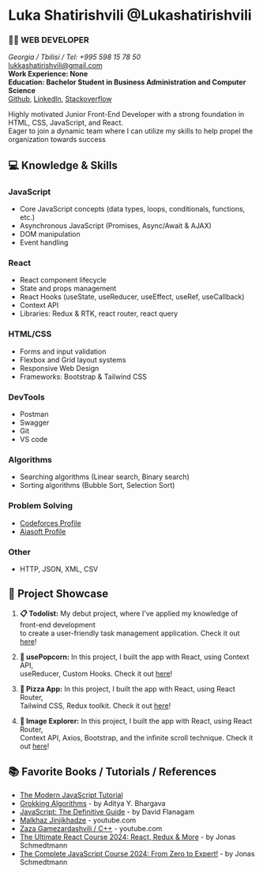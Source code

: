 # Luka Shatirishvili @Lukashatirishvili

### 👨‍💻 WEB DEVELOPER 

*Georgia / Tbilisi / Tel: +995 598 15 78 50* <br/> 
lukkashatirishvili@gmail.com <br/> 
**Work Experience: None** <br/>
**Education: Bachelor Student in Business Administration and Computer Science** <br/>
[Github](https://github.com/Lukashatirishvili), [LinkedIn](https://www.linkedin.com/in/luka-shatirishvili-a5861a223/), [Stackoverflow](https://stackoverflow.com/users/21602692/luka-shatirishvili)

Highly motivated Junior Front-End Developer with a strong foundation in HTML, CSS, JavaScript, and React. <br> Eager to join a dynamic team where I can utilize my skills to help propel the organization towards success

## 💻 Knowledge & Skills
  ### **JavaScript**
  -  Core JavaScript concepts (data types, loops, conditionals, functions, etc.)
  -  Asynchronous JavaScript (Promises, Async/Await & AJAX)
  -  DOM manipulation
  -  Event handling

  ### **React**
  -  React component lifecycle
  -  State and props management
  -  React Hooks (useState, useReducer, useEffect, useRef, useCallback)
  -  Context API
  -  Libraries: Redux & RTK, react router, react query
    
  ### **HTML/CSS**
  -  Forms and input validation
  -  Flexbox and Grid layout systems
  -  Responsive Web Design
  -  Frameworks: Bootstrap & Tailwind CSS
  
  ### **DevTools**
  -  Postman
  -  Swagger
  -  Git
  -  VS code
  
  ### **Algorithms**
  -  Searching algorithms (Linear search, Binary search)
  -  Sorting algorithms (Bubble Sort, Selection Sort)
    
  ### **Problem Solving**
  -  [Codeforces Profile](https://codeforces.com/profile/Lukashatirishvili)
  -  [Aiasoft Profile](https://www.aiasoft.ge/profile/Lukashatirishvili)

  ### **Other**
  -  HTTP, JSON, XML, CSV
  

## 🚀 Project Showcase

1. **📋 Todolist:** My debut project, where I've applied my knowledge of front-end development <br/> to create a user-friendly task management application. Check it out [here](https://todolist-app-two-rust.vercel.app/)!

2. **🍿 usePopcorn:** In this project, I built the app with React, using Context API, <br /> useReducer, Custom Hooks. Check it out [here](https://usepopcorn-app-five.vercel.app/)!

3. **🍕 Pizza App:** In this project, I built the app with React, using React Router, <br /> Tailwind CSS, Redux toolkit. Check it out [here](https://orderpizza-app.vercel.app/)!

4. **📸 Image Explorer:** In this project, I built the app with React, using React Router, <br /> Context API, Axios, Bootstrap, and the infinite scroll technique. Check it out [here](https://image-explorer-eight.vercel.app/)!

## 📚 Favorite Books / Tutorials / References

* [The Modern JavaScript Tutorial](https://javascript.info/)
* [Grokking Algorithms](https://g.co/kgs/8Xn1b4) - by Aditya Y. Bhargava
* [JavaScript: The Definitive Guide](https://g.co/kgs/Mj7qkx) - by David Flanagam
* [Malkhaz Jinjikhadze](https://www.youtube.com/playlist?list=PL2XGvKfYRbDvWZ2YNf-dVHp5Ak3EXAxd8) - youtube.com
* [Zaza Gamezardashvili / C++](https://www.youtube.com/playlist?list=PLJTvi6Vq8-z8GgVyxJq7dTnuFxSFPYVcJ) - youtube.com
* [The Ultimate React Course 2024: React, Redux & More](https://www.udemy.com/course/the-ultimate-react-course/) - by Jonas Schmedtmann
* [The Complete JavaScript Course 2024: From Zero to Expert!](https://www.udemy.com/course/the-complete-javascript-course/) - by Jonas Schmedtmann
